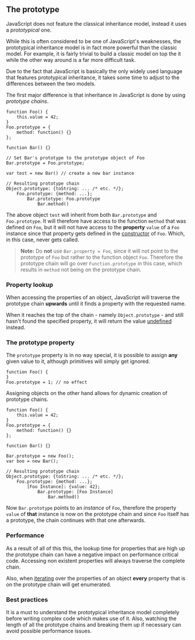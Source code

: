 ## The prototype

JavaScript does not feature the classical inheritance model, instead it uses a 
*prototypical* one. 

While this is often considered to be one of JavaScript's weaknesses, the 
prototypical inheritance model is in fact more powerful than the classic model. 
For example, it is fairly trivial to build a classic model on top the it while the 
other way around is a far more difficult task.

Due to the fact that JavaScript is basically the only widely used language that
features prototypical inheritance, it takes some time to adjust to the 
differences between the two models. 

The first major difference is that inheritance in JavaScript is done by using 
*prototype chains*.

    function Foo() {
        this.value = 42;
    }
    Foo.prototype = {
        method: function() {}
    };

    function Bar() {}

    // Set Bar's prototype to the prototype object of Foo
    Bar.prototype = Foo.prototype;

    var test = new Bar() // create a new bar instance

    // Resulting prototype chain
    Object.prototype: {toString: ... /* etc. */};
        Foo.prototype: {method: ...};
            Bar.prototype: Foo.prototype
                Bar.method()

The above object `test` will inherit from both `Bar.prototype` and
`Foo.prototype`. It will therefore have access to the function `method` that was 
defined on `Foo`, but it will not have access to the **property** `value` of a 
`Foo` instance since that property gets defined in the [constructor](#constructor)
of `Foo`. Which, in this case, never gets called.

> **Note:** Do **not** use `Bar.property = Foo`, since it will not point to 
> the prototype of `Foo` but rather to the function object `Foo`. Therefore the 
> prototype chain will go over `Function.prototype` in this case, which results
> in `method` not being on the prototype chain.

### Property lookup

When accessing the properties of an object, JavaScript will traverse the
prototype chain **upwards** until it finds a property with the requested name.

When it reaches the top of the chain - namely `Object.prototype` - and still
hasn't found the specified property, it will return the value
[undefined](#undefined) instead.

### The prototype property

The `prototype` property is in no way special, it is possible to assign **any**
given value to it, although primitives will simply get ignored.

    function Foo() {
    }
    Foo.prototype = 1; // no effect

Assigning objects on the other hand allows for dynamic creation of prototype
chains.

    function Foo() {
        this.value = 42;
    }
    Foo.prototype = {
        method: function() {}
    };

    function Bar() {}

    Bar.prototype = new Foo();
    var boo = new Bar();

    // Resulting prototype chain
    Object.prototype: {toString: ... /* etc. */};
        Foo.prototype: {method: ...};
            [Foo Instance]: {value: 42};
                Bar.prototype: [Foo Instance]
                    Bar.method()

Now `Bar.prototype` points to an *instance* of `Foo`, therefore the property
`value` of **that** instance is now on the prototype chain and since `Foo` itself
has a prototype, the chain continues with that one afterwards.

### Performance

As a result of all of this this, the lookup time for properties that are high up 
the prototype chain can have a negative impact on performance critical code. 
Accessing non existent properties will always traverse the complete chain. 

Also, when [iterating](#the-for-in-loop) over the properties of an object 
**every** property that is on the prototype chain will get enumerated.

### Best practices

It is a must to understand the prototypical inheritance model completely before
writing complex code which makes use of it. Also, watching the length of all the 
prototype chains and breaking them up if necessary can avoid possible performance
issues.

